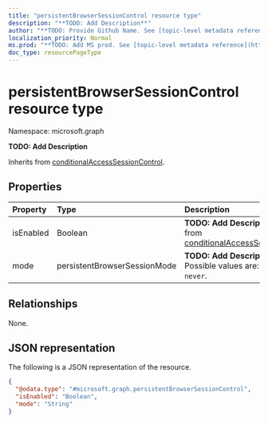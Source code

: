 ```yaml
---
title: "persistentBrowserSessionControl resource type"
description: "**TODO: Add Description**"
author: "**TODO: Provide Github Name. See [topic-level metadata reference](https://msgo.azurewebsites.net/add/document/guidelines/metadata.html#topic-level-metadata)**"
localization_priority: Normal
ms.prod: "**TODO: Add MS prod. See [topic-level metadata reference](https://msgo.azurewebsites.net/add/document/guidelines/metadata.html#topic-level-metadata)**"
doc_type: resourcePageType
---
```


# persistentBrowserSessionControl resource type

Namespace: microsoft.graph

**TODO: Add Description**


Inherits from [conditionalAccessSessionControl](../resources/conditionalaccesssessioncontrol.md).

## Properties
|Property|Type|Description|
|:---|:---|:---|
|isEnabled|Boolean|**TODO: Add Description** Inherited from [conditionalAccessSessionControl](../resources/conditionalaccesssessioncontrol.md)|
|mode|persistentBrowserSessionMode|**TODO: Add Description**. Possible values are: `always`, `never`.|

## Relationships
None.

## JSON representation
The following is a JSON representation of the resource.
<!-- {
  "blockType": "resource",
  "@odata.type": "microsoft.graph.persistentBrowserSessionControl"
}
-->
``` json
{
  "@odata.type": "#microsoft.graph.persistentBrowserSessionControl",
  "isEnabled": "Boolean",
  "mode": "String"
}
```

